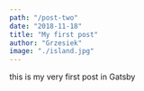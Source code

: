 ```yaml
---
path: "/post-two"
date: "2018-11-18"
title: "My first post"
author: "Grzesiek"
image: "./island.jpg"
---
```


this is my very first post in Gatsby
